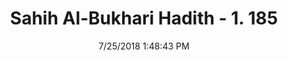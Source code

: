 ---
title        : "Sahih Al-Bukhari Hadith - 1. 185"
date         : 7/25/2018 1:48:43 PM
draft        : false
type         : "hadith"
layout       : "hadith"
BookCode     : "SHB"
VolumeNumber : "1"
HadithNumber : "185"
categories  :  ["Ablution-Passing wet hands over the whole head during ablution"]
tags  :  ["Yahya Al Mazini"]
---